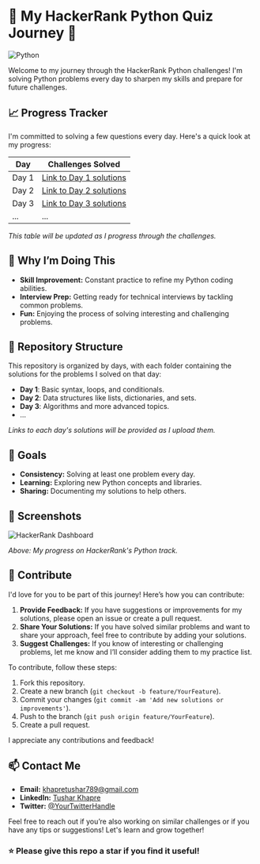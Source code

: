 # 🚀 My HackerRank Python Quiz Journey 🐍

![Python](https://upload.wikimedia.org/wikipedia/commons/c/c3/Python-logo-notext.svg)

Welcome to my journey through the HackerRank Python challenges! I'm solving Python problems every day to sharpen my skills and prepare for future challenges.

## 📈 Progress Tracker

I'm committed to solving a few questions every day. Here's a quick look at my progress:

| Day  | Challenges Solved |
|------|-------------------|
| Day 1| [Link to Day 1 solutions](Prepare) |
| Day 2| [Link to Day 2 solutions](#) |
| Day 3| [Link to Day 3 solutions](#) |
| ...  | ...               |

*This table will be updated as I progress through the challenges.*

## 🧠 Why I’m Doing This

- **Skill Improvement:** Constant practice to refine my Python coding abilities.
- **Interview Prep:** Getting ready for technical interviews by tackling common problems.
- **Fun:** Enjoying the process of solving interesting and challenging problems.

## 📂 Repository Structure

This repository is organized by days, with each folder containing the solutions for the problems I solved on that day:

- **Day 1**: Basic syntax, loops, and conditionals.
- **Day 2**: Data structures like lists, dictionaries, and sets.
- **Day 3**: Algorithms and more advanced topics.
- ...

*Links to each day's solutions will be provided as I upload them.*

## 🎯 Goals

- **Consistency:** Solving at least one problem every day.
- **Learning:** Exploring new Python concepts and libraries.
- **Sharing:** Documenting my solutions to help others.

## 📸 Screenshots

![HackerRank Dashboard](./images/hackerrank-dashboard.png)

*Above: My progress on HackerRank's Python track.*

## 🤝 Contribute

I'd love for you to be part of this journey! Here’s how you can contribute:

1. **Provide Feedback:** If you have suggestions or improvements for my solutions, please open an issue or create a pull request.
2. **Share Your Solutions:** If you have solved similar problems and want to share your approach, feel free to contribute by adding your solutions.
3. **Suggest Challenges:** If you know of interesting or challenging problems, let me know and I’ll consider adding them to my practice list.

To contribute, follow these steps:
1. Fork this repository.
2. Create a new branch (`git checkout -b feature/YourFeature`).
3. Commit your changes (`git commit -am 'Add new solutions or improvements'`).
4. Push to the branch (`git push origin feature/YourFeature`).
5. Create a pull request.

I appreciate any contributions and feedback!

## 📫 Contact Me

- **Email:** [khapretushar789@gmail.com](mailto:khapretushar789@gmail.com)
- **LinkedIn:** [Tushar Khapre](https://www.linkedin.com/in/tushar-khapre-973b03225)
- **Twitter:** [@YourTwitterHandle](#)

Feel free to reach out if you’re also working on similar challenges or if you have any tips or suggestions! Let's learn and grow together!

### ⭐️ Please give this repo a star if you find it useful!
